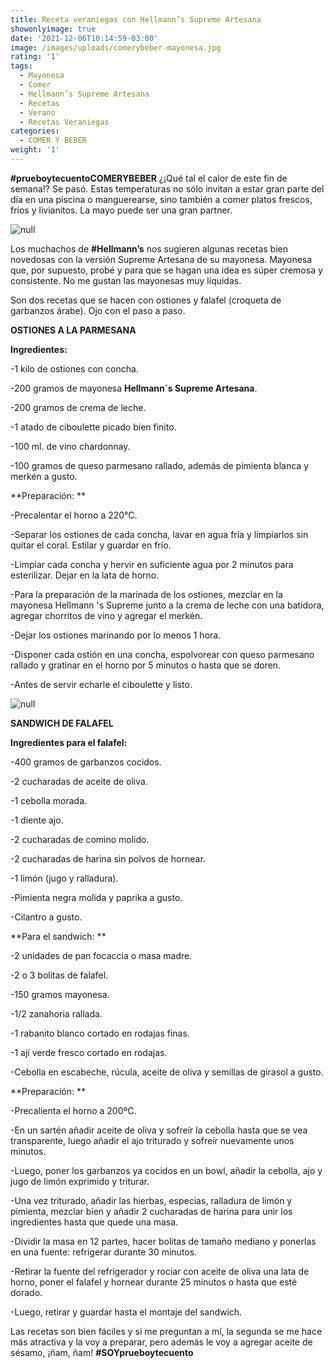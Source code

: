 ```yaml
---
title: Receta veraniegas con Hellmann’s Supreme Artesana
showonlyimage: true
date: '2021-12-06T10:14:59-03:00'
image: /images/uploads/comerybeber-mayonesa.jpg
rating: '1'
tags:
  - Mayonesa
  - Comer
  - Hellmann’s Supreme Artesana
  - Recetas
  - Verano
  - Recetas Veraniegas
categories:
  - COMER Y BEBER
weight: '1'
---
```

**\#prueboytecuentoCOMERYBEBER** ¿¡Qué tal el calor de este fin de semana!? Se pasó. Estas temperaturas no sólo invitan a estar gran parte del día en una piscina o manguerearse, sino también a comer platos frescos, fríos y livianitos. La mayo puede ser una gran partner.

<!--more-->

![null](/images/uploads/comerybeber-mayonesa.jpg)

Los muchachos de **\#Hellmann’s** nos sugieren algunas recetas bien novedosas con la versión Supreme Artesana de su mayonesa. Mayonesa que, por supuesto, probé y para que se hagan una idea es súper cremosa y consistente. No me gustan las mayonesas muy líquidas.

Son dos recetas que se hacen con ostiones y falafel (croqueta de garbanzos árabe). Ojo con el paso a paso.

**OSTIONES A LA PARMESANA**

**Ingredientes:**

\-1 kilo de ostiones con concha.

\-200 gramos de mayonesa **Hellmann´s Supreme Artesana**.

\-200 gramos de crema de leche.

\-1 atado de ciboulette picado bien finito.

\-100 ml. de vino chardonnay.

\-100 gramos de queso parmesano rallado, además de pimienta blanca y merkén a gusto.

**Preparación:
**

\-Precalentar el horno a 220°C.

\-Separar los ostiones de cada concha, lavar en agua fría y limpiarlos sin quitar el coral. Estilar y guardar en frío.

\-Limpiar cada concha y hervir en suficiente agua por 2 minutos para esterilizar. Dejar en la lata de horno.

\-Para la preparación de la marinada de los ostiones, mezclar en la mayonesa Hellmann 's Supreme junto a la crema de leche con una batidora, agregar chorritos de vino y agregar el merkén.

\-Dejar los ostiones marinando por lo menos 1 hora.

\-Disponer cada ostión en una concha, espolvorear con queso parmesano rallado y gratinar en el horno por 5 minutos o hasta que se doren.

\-Antes de servir echarle el ciboulette y listo.

![null](/images/uploads/comerybeber-mayonesa2.jpg)

**SANDWICH DE FALAFEL**

**Ingredientes para el falafel:**

\-400 gramos de garbanzos cocidos.

\-2 cucharadas de aceite de oliva.

\-1 cebolla morada.

\-1 diente ajo.

\-2 cucharadas de comino molido.

\-2 cucharadas de harina sin polvos de hornear.

\-1 limón (jugo y ralladura).

\-Pimienta negra molida y paprika a gusto.

\-Cilantro a gusto.

**Para el sandwich:
**

\-2 unidades de pan focaccia o masa madre.

\-2 o 3 bolitas de falafel.

\-150 gramos mayonesa.

\-1/2 zanahoria rallada.

\-1 rabanito blanco cortado en rodajas finas.

\-1 ají verde fresco cortado en rodajas.

\-Cebolla en escabeche, rúcula, aceite de oliva y semillas de girasol a gusto.

**Preparación:
**

\-Precalienta el horno a 200ºC.

\-En un sartén añadir aceite de oliva y sofreír la cebolla hasta que se vea transparente, luego añadir el ajo triturado y sofreír nuevamente unos minutos.

\-Luego, poner los garbanzos ya cocidos en un bowl, añadir la cebolla, ajo y jugo de limón exprimido y triturar. 

\-Una vez triturado, añadir las hierbas, especias, ralladura de limón y pimienta, mezclar bien y añadir 2 cucharadas de harina para unir los ingredientes hasta que quede una masa.

\-Dividir la masa en 12 partes, hacer bolitas de tamaño mediano y ponerlas en una fuente: refrigerar durante 30 minutos.

\-Retirar la fuente del refrigerador y rociar con aceite de oliva una lata de horno, poner el falafel y hornear durante 25 minutos o hasta que esté dorado.

\-Luego, retirar y guardar hasta el montaje del sandwich.

Las recetas son bien fáciles y si me preguntan a mí, la segunda se me hace más atractiva y la voy a preparar, pero además le voy a agregar aceite de sésamo, ¡ñam, ñam! **\#SOYprueboytecuento**
